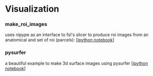 # Visualization

### make_roi_images
uses nipype as an interface to fsl's slicer to produce roi images from an anatomical and set of roi (parcels): [[ipython notebook](http://nbviewer.ipython.org/github/vsoch/poldracklab-learning/blob/master/visualization/make_roi_images/make_roi_images.ipynb)]

### pysurfer
a beautiful example to make 3d surface images using pysurfer [[ipython notebook](http://ipython.herokuapp.com/url/dl.dropboxusercontent.com/s/cadukne7hcl03ni/pysurfer_blog_post.ipynb?token_hash=AAE6qvOXiIVB1Btbs_yHvZDRNv3sepefKT_J21EVag8soA&dl=1)]

